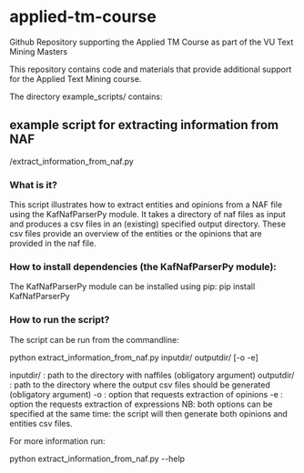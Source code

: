 # applied-tm-course
Github Repository supporting the Applied TM Course as part of the VU Text Mining Masters

This repository contains code and materials that provide additional support for the Applied Text Mining course.

The directory example_scripts/ contains:

## example script for extracting information from NAF

/extract_information_from_naf.py

### What is it? 

This script illustrates how to extract entities and opinions from a NAF file using the KafNafParserPy module.
It takes a directory of naf files as input and produces a csv files in an (existing) specified output directory. These csv files provide an overview of the entities or the opinions that are provided in the naf file.


### How to install dependencies (the KafNafParserPy module):

The KafNafParserPy module can be installed using pip:
pip install KafNafParserPy

### How to run the script?

The script can be run from the commandline:

python extract_information_from_naf.py inputdir/ outputdir/ \[-o -e\]

inputdir/ : path to the directory with naffiles (obligatory argument)
outputdir/ : path to the directory where the output csv files should be generated (obligatory argument)
-o : option that requests extraction of opinions
-e : option the requests extraction of expressions
NB: both options can be specified at the same time: the script will then generate both opinions and entities csv files.

For more information run:

python extract_information_from_naf.py --help
